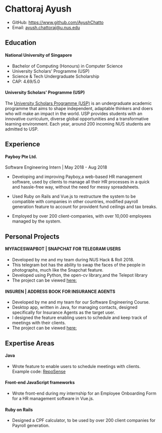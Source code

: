 # Chattoraj Ayush
 
- GitHub: https://www.github.com/AyushChatto
- Email: ayush.chattoraj@u.nus.edu

## Education
#### National University of Singapore
- Bachelor of Computing (Honours) in Computer Science
- University Scholars' Programme (USP)
- Science & Tech Undergraduate Scholarship
- CAP: 4.69/5.0

#### University Scholars' Programme (USP)
The [University Scholars Programme (USP)](http://usp.nus.edu.sg/) is an undergraduate academic programme that aims to shape independent, adaptable thinkers and doers who will make an impact in the world. USP provides students with an innovative curriculum, diverse global opportunities and a transformative learning environment. Each year, around 200 incoming NUS students are admitted to USP.

## Experience
#### Payboy Pte Ltd. 
Software Engineering Intern | May 2018 - Aug 2018
- Developing and improving Payboy,a web-based HR management software, used by clients to manage all their HR processes in a quick and hassle-free way, without the need for messy spreadsheets.

- Used Ruby on Rails and Vue.js to restructure the system to be compatible with companies in other countries, modified payroll generation feature to account for provident fund ceilings and tax breaks.

- Employed by over 200 client-companies, with over 10,000 employees managed by the system.

## Personal Projects
#### MYFACESWAPBOT | SNAPCHAT FOR TELEGRAM USERS
- Developed by me and my team during NUS Hack & Roll 2018.
- This telegram bot has the ability to swap the faces of the people
in photographs, much like the Snapchat feature.
- Developed using Python, the open-cv library,and the Telepot
library
- The project can be viewed [here:](https://devpost.com/software/myfaceswap-bot)

#### INSUREN | ADDRESS BOOK FOR INSURANCE AGENTS
- Developed by me and my team for our Software Engineering
Course.
- Desktop app, written in Java, for managing contacts, designed
specifically for Insurance Agents as the target user.
- I designed the feature enabling users to schedule and keep track
of meetings with their clients.
- The project can be viewed [here:](https://github.com/CS2103-AY1819S1-W13-1/main)

## Expertise Areas
#### Java
- Wrote feature to enable users to schedule meetings with clients. Example code: [RepoSense](https://nus-cs2103-ay1819s1.github.io/cs2103-dashboard/#=undefined&search=ayushchatto&sort=displayName&since=2018-09-12&until=2018-11-15&timeframe=day&reverse=false&repoSort=true) 

#### Front-end JavaScript frameworks
- Wrote front-end during my internship for an Employee Onboarding Form for a HR
  management software in Vue.js. 

#### Ruby on Rails
- Designed a CPF calculator, to be used by over 200 client companies for Payroll
  generation. 

